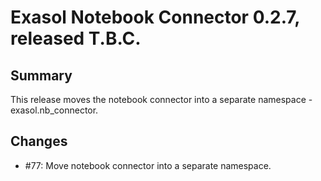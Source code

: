 # Exasol Notebook Connector 0.2.7, released T.B.C.

## Summary

This release moves the notebook connector into a separate namespace - exasol.nb_connector.

## Changes

* #77: Move notebook connector into a separate namespace.
